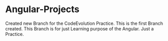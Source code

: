 # Angular-Projects
Created new Branch for the CodeEvolution Practice. This is the first Branch created. This Branch is for just Learning purpose of the Angular. Just a Practice.

